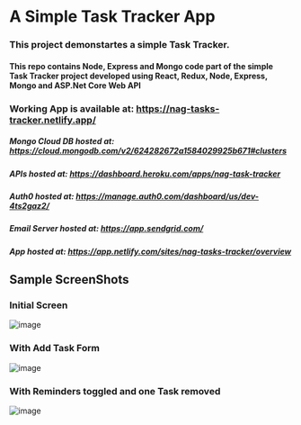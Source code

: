 # A Simple Task Tracker App

### This project demonstartes a simple Task Tracker.

#### This repo contains Node, Express and Mongo code part of the simple Task Tracker project developed using React, Redux, Node, Express, Mongo and ASP.Net Core Web API

### Working App is available at: https://nag-tasks-tracker.netlify.app/

##### Mongo Cloud DB hosted at: https://cloud.mongodb.com/v2/624282672a1584029925b671#clusters
##### APIs hosted at: https://dashboard.heroku.com/apps/nag-task-tracker
##### Auth0 hosted at: https://manage.auth0.com/dashboard/us/dev-4ts2gaz2/
##### Email Server hosted at: https://app.sendgrid.com/
##### App hosted at: https://app.netlify.com/sites/nag-tasks-tracker/overview

## Sample ScreenShots
### Initial Screen
![image](https://user-images.githubusercontent.com/101856709/161534131-b14e2075-f4d2-4a70-9fea-decb6a13ac49.png)

### With Add Task Form
![image](https://user-images.githubusercontent.com/101856709/161534219-e8197f35-8a78-409b-aac2-df2fd2a14b87.png)

### With Reminders toggled and one Task removed
![image](https://user-images.githubusercontent.com/101856709/161534327-4e2205d3-8d1c-4eed-8782-f2089a0b40ff.png)
